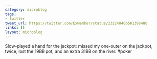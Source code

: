 ```yaml
---
category: microblog
tags:
- twitter
tweet_url: https://twitter.com/ExMember/status/232240406501396480
links: []
layout: microblog
---
```

Slow-played a hand for the jackpot: missed my one-outer on the jackpot, twice, lost the 19BB pot, and an extra 31BB on the river. #poker
